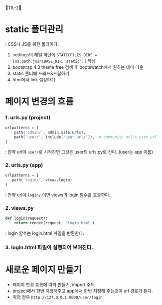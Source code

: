 🐴TIL-2🐴

# static 폴더관리
: CSS나 JS를 위한 폴더이다.
1. settings의 제일 하단에 `STATICFILES_DIRS = [os.path.join(BASE_DIR,'static')]` 작성
2. bootstrap 4.3 theme free 검색 후 bootswatch에서 원하는 테마 다운
3. static 폴더에 드래드&드랍하기
4. html에서 link 설정하기

# 페이지 변경의 흐름
### 1. urls.py (project)
```python
urlpatterns = [
    path('admin/', admin.site.urls),
    path('user/', include('user.urls')),  # community url-> user url
]
```
: 만약 url이 `user/`로 시작하면 그것은 user의 urls.py로 간다.  (user는 app 이름)

### 2. urls.py  (app)
```python
urlpatterns = [
   path('login/', views.login)
]
```
: 만약 url이 `login/` 이면 views의 login 함수를 호출한다.

### 2. views.py
```python
def login(request):
    return render(request, 'login.html')
```
: login 함수는 login.html 파일을 반환한다.

### 3. login.html 파일이 실행되어 보여진다.

# 새로운 페이지 만들기
- 페이지 변경 흐름에 따라 만들기, import 주의
- project에서 한번 지정해주고 app에서 한번 지정해 주는것이 url 경로가 된다.
- 위의 경우 `http://127.0.0.1:8000/user/login`
    
